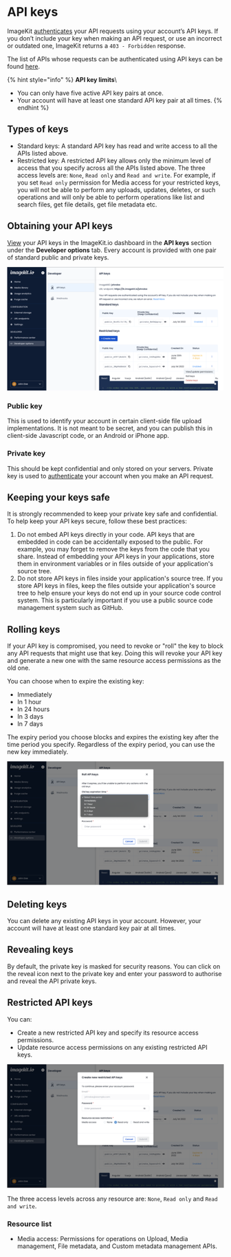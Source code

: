 # API keys

ImageKit [authenticates](authentication.md) your API requests using your account’s API keys. If you don’t include your key when making an API request, or use an incorrect or outdated one, ImageKit returns a `403 - Forbidden` response.

The list of APIs whose requests can be authenticated using API keys can be found [here](README.md).

{% hint style="info" %}
**API key limits**\

- You can only have five active API key pairs at once.
- Your account will have at least one standard API key pair at all times.
  {% endhint %}

## Types of keys

- Standard keys: A standard API key has read and write access to all the APIs listed above.
- Restricted key: A restricted API key allows only the minimum level of access that you specify across all the APIs listed above. The three access levels are: `None`, `Read only` and `Read and write`. For example, if you set `Read only` permission for Media access for your restricted keys, you will not be able to perform any uploads, updates, deletes, or such operations and will only be able to perform operations like list and search files, get file details, get file metadata etc.

## Obtaining your API keys

[View](https://imagekit.io/dashboard/developer/api-keys) your API keys in the ImageKit.io dashboard in the **API keys** section under the **Developer options** tab. Every account is provided with one pair of standard public and private keys.

![The API keys section in Developer options](../../.gitbook/assets/api-keys.png)

### **Public key**

This is used to identify your account in certain client-side file upload implementations. It is not meant to be secret, and you can publish this in client-side Javascript code, or an Android or iPhone app.

### **Private key**

This should be kept confidential and only stored on your servers. Private key is used to [authenticate](authentication.md) your account when you make an API request.

## Keeping your keys safe

It is strongly recommended to keep your private key safe and confidential. To help keep your API keys secure, follow these best practices:

1. Do not embed API keys directly in your code. API keys that are embedded in code can be accidentally exposed to the public. For example, you may forget to remove the keys from the code that you share. Instead of embedding your API keys in your applications, store them in environment variables or in files outside of your application's source tree.
2. Do not store API keys in files inside your application's source tree. If you store API keys in files, keep the files outside your application's source tree to help ensure your keys do not end up in your source code control system. This is particularly important if you use a public source code management system such as GitHub.

## Rolling keys

If your API key is compromised, you need to revoke or "roll" the key to block any API requests that might use that key. Doing this will revoke your API key and generate a new one with the same resource access permissions as the old one.

You can choose when to expire the existing key:

- Immediately
- In 1 hour
- In 24 hours
- In 3 days
- In 7 days

The expiry period you choose blocks and expires the existing key after the time period you specify. Regardless of the expiry period, you can use the new key immediately.

![Roll API keys](../../.gitbook/assets/roll-keys.png)

## Deleting keys

You can delete any existing API keys in your account. However, your account will have at least one standard key pair at all times.

## Revealing keys

By default, the private key is masked for security reasons. You can click on the reveal icon next to the private key and enter your password to authorise and reveal the API private keys.

## Restricted API keys

You can:

- Create a new restricted API key and specify its resource access permissions.
- Update resource access permissions on any existing restricted API keys.

![Create restricted API keys](../../.gitbook/assets/create-new-restricted-key.png)

The three access levels across any resource are: `None`, `Read only` and `Read and write`.

### Resource list

- Media access: Permissions for operations on Upload, Media management, File metadata, and Custom metadata management APIs.
